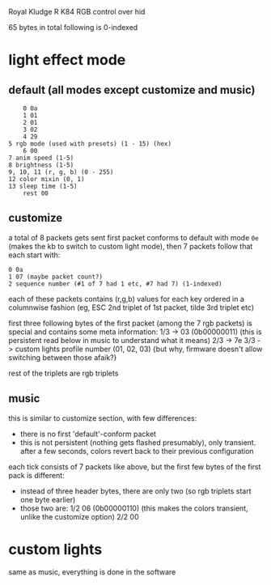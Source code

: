 Royal Kludge R K84 RGB control over hid

65 bytes in total
following is 0-indexed

# light effect mode

## default (all modes except customize and music)
        0 0a
        1 01
        2 01
        3 02
        4 29
    5 rgb mode (used with presets) (1 - 15) (hex)
        6 00
    7 anim speed (1-5)
    8 brightness (1-5)
    9, 10, 11 (r, g, b) (0 - 255)
    12 color mixin (0, 1)
    13 sleep time (1-5)
        rest 00

## customize
a total of 8 packets gets sent
first packet conforms to default with mode `0e` (makes the kb to switch to custom light mode), then 7 packets follow that each start with:

    0 0a
    1 07 (maybe packet count?)
    2 sequence number (#1 of 7 had 1 etc, #7 had 7) (1-indexed)

each of these packets contains (r,g,b) values for each key ordered in a columnwise fashion (eg, ESC 2nd triplet of 1st packet, tilde 3rd triplet etc)

first three following bytes of the first packet (among the 7 rgb packets) is special and contains some meta information:
    1/3 -> 03 (0b00000011) (this is persistent read below in music to understand what it means)
    2/3 -> 7e
    3/3 -> custom lights profile number (01, 02, 03) {but why, firmware doesn't allow switching between those afaik?}

rest of the triplets are rgb triplets

## music

this is similar to customize section, with few differences:

- there is no first 'default'-conform packet
- this is not persistent (nothing gets flashed presumably), only transient. after a few seconds, colors revert back to their previous configuration

each tick consists of 7 packets like above, but the first few bytes of the first pack is different:
- instead of three header bytes, there are only two (so rgb triplets start one byte earlier)
- those two are:
    1/2 06 (0b00000110) (this makes the colors transient, unlike the customize option)
    2/2 00

# custom lights

same as music, everything is done in the software
